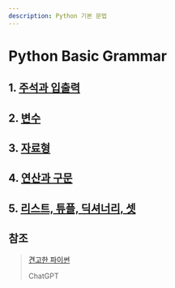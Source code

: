 ```yaml
---
description: Python 기본 문법
---
```


# Python Basic Grammar

## 1. [주석과 입출력](comments-and-input-output.md)

## 2. [변수](variable.md)

## 3. [자료형](data-type.md)

## 4. [연산과 구문](operations-and-syntax.md)

## 5. [리스트, 튜플, 딕셔너리, 셋](list-tuple-dictionary-set.md)



## 참조

> [견고한 파이썬](https://www.books.weniv.co.kr/python)
>
> ChatGPT

